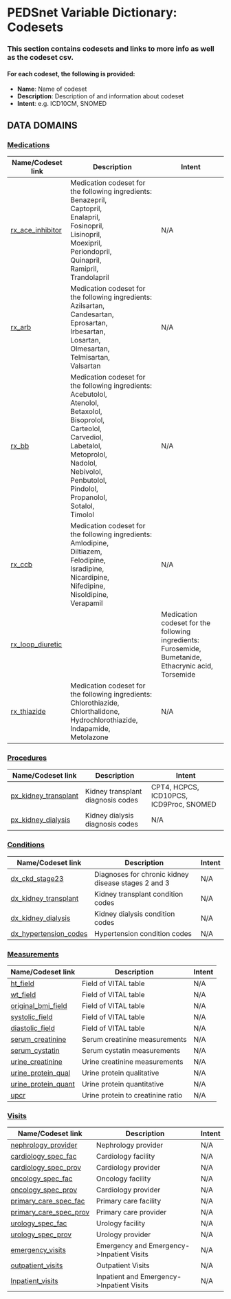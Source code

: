# PEDSnet Variable Dictionary: Codesets

### This section contains codesets and links to more info as well as the codeset csv.

#### For each codeset, the following is provided:
* **Name**: Name of codeset
* **Description**: Description of and information about codeset
* **Intent**: e.g. ICD10CM, SNOMED

## DATA DOMAINS


### [Medications](https://github.com/PEDSnet/Variable-Dictionary/blob/redevelopment/pages/medication_codesets.md)

| Name/Codeset link | Description | Intent |
|-------------------|-------------------|-------------|
| [rx_ace_inhibitor](https://github.com/PRESERVE-Coordinating-Center/preserve_codesets/blob/main/drug/rx_ace_inhibitor.csv) | Medication codeset for the following ingredients: Benazepril,<br>Captopril,<br>Enalapril,<br>Fosinopril,<br>Lisinopril,<br>Moexipril,<br>Periondopril,<br>Quinapril,<br>Ramipril,<br>Trandolapril|N/A|
|[rx_arb](https://github.com/PRESERVE-Coordinating-Center/preserve_codesets/blob/main/drug/rx_arb.csv) |  Medication codeset for the following ingredients:<br> Azilsartan,<br> Candesartan,<br> Eprosartan,<br> Irbesartan,<br> Losartan,<br> Olmesartan,<br> Telmisartan,<br> Valsartan | N/A |
| [rx_bb](https://github.com/PRESERVE-Coordinating-Center/preserve_codesets/blob/main/drug/rx_bb.csv) | Medication codeset for the following ingredients:<br> Acebutolol,<br> Atenolol,<br> Betaxolol,<br>Bisoprolol,<br> Carteolol,<br> Carvediol,<br> Labetalol,<br> Metoprolol,<br> Nadolol,<br> Nebivolol,<br> Penbutolol,<br> Pindolol,<br> Propanolol,<br> Sotalol,<br> Timolol | N/A |
|[rx_ccb](https://github.com/PRESERVE-Coordinating-Center/preserve_codesets/blob/main/drug/rx_ccb.csv) | Medication codeset for the following ingredients: Amlodipine,<br> Diltiazem,<br> Felodipine,<br> Isradipine,<br> Nicardipine,<br> Nifedipine,<br> Nisoldipine,<br> Verapamil | N/A |
| [rx_loop_diuretic](https://github.com/PRESERVE-Coordinating-Center/preserve_codesets/blob/main/drug/rx_loop_diuretic.csv) | | Medication codeset for the following ingredients: Furosemide,<br> Bumetanide,<br> Ethacrynic acid,<br> Torsemide | N/A |
| [rx_thiazide](https://github.com/PRESERVE-Coordinating-Center/preserve_codesets/blob/main/drug/rx_thiazide.csv) | Medication codeset for the following ingredients: Chlorothiazide,<br> Chlorthalidone,<br> Hydrochlorothiazide,<br> Indapamide,<br> Metolazone | N/A |


### [Procedures](https://github.com/PEDSnet/Variable-Dictionary/blob/redevelopment/pages/procedures_codesets.md)

| Name/Codeset link | Description | Intent |
|-------------------|-------------------|-------------|
| [px_kidney_transplant](https://github.com/PRESERVE-Coordinating-Center/preserve_codesets/blob/main/procedure/px_kidney_transplant.csv) | Kidney transplant diagnosis codes	| CPT4, HCPCS, ICD10PCS, ICD9Proc, SNOMED | N/A |
| [px_kidney_dialysis](https://github.com/PRESERVE-Coordinating-Center/preserve_codesets/blob/main/procedure/px_kidney_dialysis.csv) | Kidney dialysis diagnosis codes | N/A |

### [Conditions](https://github.com/PEDSnet/Variable-Dictionary/blob/redevelopment/pages/conditions.md)

| Name/Codeset link | Description | Intent |
|-------------------|-------------------|-------------|
| [dx_ckd_stage23](https://github.com/PRESERVE-Coordinating-Center/preserve_codesets/blob/main/condition/dx_ckd_stage23.csv) | Diagnoses for chronic kidney disease stages 2 and 3 | N/A |
|  [dx_kidney_transplant](https://github.com/PRESERVE-Coordinating-Center/preserve_codesets/blob/main/condition/dx_kidney_transplant.csv) |  Kidney transplant condition codes | N/A |
| [dx_kidney_dialysis](https://github.com/PRESERVE-Coordinating-Center/preserve_codesets/blob/main/condition/dx_kidney_dialysis.csv) | Kidney dialysis condition codes | N/A |
| [dx_hypertension_codes](https://github.com/PRESERVE-Coordinating-Center/preserve_codesets/blob/main/condition/dx_hypertension_codes.csv) | Hypertension condition codes | N/A |

### [Measurements](https://github.com/PEDSnet/Variable-Dictionary/blob/redevelopment/pages/measurements_codesets.md)

| Name/Codeset link | Description | Intent |
|-------------------|-------------------|-------------|
| [ht_field](https://github.com/PRESERVE-Coordinating-Center/preserve_codesets/blob/main/measurement/ht_field.csv) | Field of VITAL table | N/A |
| [wt_field](https://github.com/PRESERVE-Coordinating-Center/preserve_codesets/blob/main/measurement/wt_field.csv) | Field of VITAL table | N/A |
| [original_bmi_field](https://github.com/PRESERVE-Coordinating-Center/preserve_codesets/blob/main/measurement/original_bmi_field.csv) | Field of VITAL table | N/A |
| [systolic_field](https://github.com/PRESERVE-Coordinating-Center/preserve_codesets/blob/main/measurement/systolic_field.csv) | Field of VITAL table | N/A |
| [diastolic_field](https://github.com/PRESERVE-Coordinating-Center/preserve_codesets/blob/main/measurement/diastolic_field.csv) | Field of VITAL table | N/A |
| [serum_creatinine](https://github.com/PRESERVE-Coordinating-Center/preserve_codesets/blob/main/measurement/serum_creatinine.csv) |  Serum creatinine measurements | N/A |
| [serum_cystatin](https://github.com/PRESERVE-Coordinating-Center/preserve_codesets/blob/main/measurement/serum_cystatin.csv) | Serum cystatin measurements | N/A |
| [urine_creatinine](https://github.com/PRESERVE-Coordinating-Center/preserve_codesets/blob/main/measurement/urine_creatinine.csv) | Urine creatinine measurements | N/A |
| [urine_protein_qual](https://github.com/PRESERVE-Coordinating-Center/preserve_codesets/blob/main/measurement/urine_protein_qual.csv) | Urine protein qualitative | N/A |
| [urine_protein_quant](https://github.com/PRESERVE-Coordinating-Center/preserve_codesets/blob/main/measurement/urine_protein_qual.csv) | Urine protein quantitative | N/A |
| [upcr](https://github.com/PRESERVE-Coordinating-Center/preserve_codesets/blob/main/measurement/upcr.csv) | Urine protein to creatinine ratio | N/A |

### [Visits](https://github.com/PEDSnet/Variable-Dictionary/blob/redevelopment/pages/visits_codesets.md)

| Name/Codeset link | Description | Intent |
|-------------------|-------------------|-------------|
| [nephrology_provider](https://github.com/PRESERVE-Coordinating-Center/preserve_codesets/blob/main/visit/nephrology_spec_prov.csv) | Nephrology provider | N/A |
| [cardiology_spec_fac](https://github.com/PRESERVE-Coordinating-Center/preserve_codesets/blob/main/visit/cardiology_spec_fac.csv) |  Cardiology facility | N/A |
| [cardiology_spec_prov](https://github.com/PRESERVE-Coordinating-Center/preserve_codesets/blob/main/visit/cardiology_spec_prov.csv) | Cardiology provider | N/A |
| [oncology_spec_fac](https://github.com/PRESERVE-Coordinating-Center/preserve_codesets/blob/main/visit/oncology_spec_fac.csv) |  Oncology facility | N/A |
| [oncology_spec_prov](https://github.com/PRESERVE-Coordinating-Center/preserve_codesets/blob/main/visit/oncology_spec_prov.csv) |  Cardiology provider | N/A |
| [primary_care_spec_fac](https://github.com/PRESERVE-Coordinating-Center/preserve_codesets/blob/main/visit/primary_care_spec_fac.csv) | Primary care facility | N/A |
| [primary_care_spec_prov](https://github.com/PRESERVE-Coordinating-Center/preserve_codesets/blob/main/visit/primary_care_spec_prov.csv) | Primary care provider |  N/A |
| [urology_spec_fac](https://github.com/PRESERVE-Coordinating-Center/preserve_codesets/blob/main/visit/urology_spec_fac.csv) | Urology facility | N/A |
| [urology_spec_prov](https://github.com/PRESERVE-Coordinating-Center/preserve_codesets/blob/main/visit/urology_spec_prov.csv) |  Urology provider | N/A |
| [emergency_visits](https://github.com/PRESERVE-Coordinating-Center/preserve_codesets/blob/main/visit/emergency_visits.csv) | Emergency and Emergency->Inpatient Visits | N/A |
| [outpatient_visits](https://github.com/PRESERVE-Coordinating-Center/preserve_codesets/blob/main/visit/outpatient_visits.csv) | Outpatient Visits | N/A |
| [Inpatient_visits](https://github.com/PRESERVE-Coordinating-Center/preserve_codesets/blob/main/visit/inpatient_visits.csv) |  Inpatient and Emergency->Inpatient Visits | N/A |




